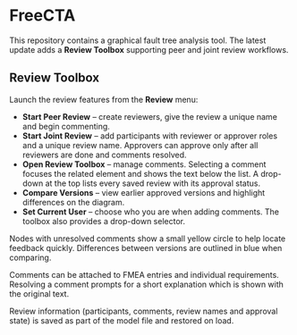 # FreeCTA

This repository contains a graphical fault tree analysis tool. The latest update adds a **Review Toolbox** supporting peer and joint review workflows.

## Review Toolbox

Launch the review features from the **Review** menu:

* **Start Peer Review** – create reviewers, give the review a unique name and begin commenting.
* **Start Joint Review** – add participants with reviewer or approver roles and a unique review name. Approvers can approve only after all reviewers are done and comments resolved.
* **Open Review Toolbox** – manage comments. Selecting a comment focuses the related element and shows the text below the list. A drop-down at the top lists every saved review with its approval status.
* **Compare Versions** – view earlier approved versions and highlight differences on the diagram.
* **Set Current User** – choose who you are when adding comments. The toolbox also provides a drop-down selector.

Nodes with unresolved comments show a small yellow circle to help locate feedback quickly. Differences between versions are outlined in blue when comparing.

Comments can be attached to FMEA entries and individual requirements. Resolving a comment prompts for a short explanation which is shown with the original text.

Review information (participants, comments, review names and approval state) is saved as part of the model file and restored on load.
